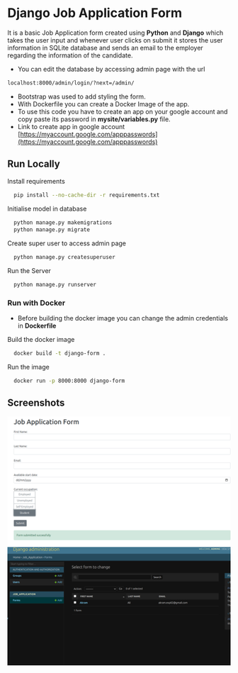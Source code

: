 
# Django Job Application Form

It is a basic Job Application form created using **Python** and **Django** which takes the user input and whenever user clicks on submit it stores the user information in SQLite database and sends an email to the employer regarding the information of the candidate.
- You can edit the database by accessing admin page with the url 
```bash
localhost:8000/admin/login/?next=/admin/
```
- Bootstrap was used to add styling the form.
- With Dockerfile you can create a Docker Image of the app.
- To use this code you have to create an app on your google account and copy paste its password in **mysite/variables.py** file.
- Link to create app in google account [https://myaccount.google.com/apppasswords](https://myaccount.google.com/apppasswords)




## Run Locally

Install requirements

```bash
  pip install --no-cache-dir -r requirements.txt
```

Initialise model in database

```bash
  python manage.py makemigrations
  python manage.py migrate
```

Create super user to access admin page
```bash
  python manage.py createsuperuser
```
Run the Server
```bash
  python manage.py runserver
```

### Run with Docker

- Before building the docker image you can change the admin credentials in **Dockerfile**

Build the docker image
```bash
  docker build -t django-form .
```
Run the image
```bash
  docker run -p 8000:8000 django-form
```



## Screenshots

![ss1](https://github.com/AkramExp/django-form/blob/main/screenshots/ss1.png)
![ss2](https://github.com/AkramExp/django-form/blob/main/screenshots/ss2.png)

